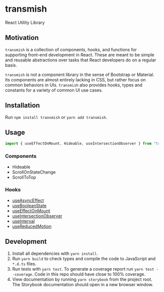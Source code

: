 # transmish

React Utility Library

## Motivation

`transmish` is a collection of components, hooks, and
functions for supporting front-end development in React.
These are meant to be simple and reusable abstractions
over tasks that React developers do on a regular basis.

`transmish` is not a component library in the sense of
Bootstrap or Material. Its components are almost entirely
lacking in CSS, but rather focus on common behaviors
in UIs. `transmish` also provides hooks, types and constants
for a variety of common UI use cases. 

## Installation

Run `npm install transmish` or `yarn add transmish`.

## Usage

```typescript
import { useEffectOnMount, Hideable, useIntersectionObserver } from "transmish";
```

### Components

- Hideable
- ScrollOnStateChange
- ScrollToTop

### Hooks

- [useAsyncEffect](/src/useAsyncEffect/README.md)
- [useBooleanState](/src/useBooleanState/README.md)
- [useEffectOnMount](/src/useEffectOnMount/README.md)
- [useIntersectionObserver](/src/useIntersectionObserver/README.md)
- [useInterval](/src/useInterval/README.md)
- [useReducedMotion](/src/useReducedMotion/README.md)

## Development

1. Install all dependencies with `yarn install`.
2. Run `yarn build` to check types and compile the
	code to JavaScript and `*.d.ts` files.
3. Run tests with `yarn test`. To generate a coverage report
	run `yarn test --coverage`. Code in this repo should have close to 100% coverage.
4. View documentation by running `yarn storybook` from the project root.
	The Storybook documentation should open in a new browser window.
